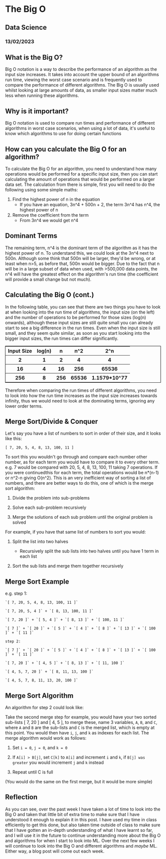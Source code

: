 # The Big O
## Data Science
### 13/02/2023

## What is the Big O?
Big O notation is a way to describe the performance of an algorithm as the input size increases. It takes into account the upper bound of an algorithms run time, viewing the worst case scenario and is frequently used to compare the performance of different algorithms. The Big O is usually used whilst looking at large amounts of data, as smaller input sizes matter much less when running these algorithms.

## Why is it important?
Big O notation is used to compare run times and performance of different algorithms in worst case scenarios, when using a lot of data, it's useful to know which algorithms to use for doing certain functions

## How can you calculate the Big O for an algorithm?
To calculate the Big O for an algorithm, you need to understand how many operations would be performed for a specific input size, then you can start calculating the amount of operations that would be performed on a larger data set. The calculation from there is simple, first you will need to do the following using some simple maths:

1. Find the highest power of n in the equation
    - If you have an equation, 3n^4 + 500n + 2, the term 3n^4 has n^4, the highest power of n
2. Remove the coefficient from the term
    - From 3n^4 we would get n^4

## Dominant Terms
The remaining term, n^4 is the dominant term of the algorithm as it has the highest power of n. To understand this, we could look at the 3n^4 next to 500n. Although some think that 500n will be larger, they'd be wrong, or at least when n>5, as before that, 500n would be bigger. Due to the fact that n will be in a large subset of data when used, with >500,000 data points, the n^4 will have the greatest effect on the algorithm's run time (the coefficient will provide a small change but not much).

## Calculating the Big O (cont.)
In the following table, you can see that there are two things you have to look at when looking into the run time of algorithms, the input size (on the left) and the number of operations to be performed for those sizes (log(n) onwards), although these input sizes are still quite small you can already start to see a big difference in the run times. Even when the input size is still small, and they seem quite similar, as soon as you start looking into the bigger input sizes, the run times can differ significantly.

<table style='border-collapse:collapse; border: 1px solid black;'>
<tr>
<th>Input Size</th>
<th>log(n)</th>
<th>n</th>
<th>n^2</th>
<th>2^n</th>
</tr>
<tr>
<th>2</th>
<th>1</th>
<th>2</th>
<th>4</th>
<th>4</th>
</tr>
<tr>
<th>16</th>
<th>4</th>
<th>16</th>
<th>256</th>
<th>65536</th>
</tr>
<tr>
<th>256</th>
<th>8</th>
<th>256</th>
<th>65536</th>
<th>1.1579*10^77</th>
</tr>
</table>

Therefore when comparing the run times of different algorithms, you need to look into how the run time increases as the input size increases towards infinity, thus we would need to look at the dominating terms, ignoring any lower order terms.

## Merge Sort/Divide & Conquer
Let's say you have a list of numbers to sort in order of their size, and it looks like this:

`[ 7, 20, 5, 4, 8, 13, 100, 11 ]`

To sort this you wouldn't go through and compare each number other number, as for each term you would have to compare it to every other term. e.g. 7 would be compared with 20, 5, 4, 8, 13, 100, 11 taking 7 operations. If you were continuedthis for each term, the total operations would be n*(n-1) or n^2-n giving O(n^2). This is an very inefficient way of sorting a list of numbers, and there are better ways to do this, one of which is the merge sort algorithm:

1. Divide the problem into sub-problems

2. Solve each sub-problem recursively

3. Merge the solutions of each sub problem until the original problem is solved

For example, if you have that same list of numbers to sort you would:

1. Split the list into two halves
    - Recursively split the sub lists into two halves until you have 1 term in each list

2. Sort the sub lists and merge them together recursively

## Merge Sort Example

e.g.
    step 1:

    `[ 7, 20, 5, 4, 8, 13, 100, 11 ]`

    `[ 7, 20, 5, 4 ]` + `[ 8, 13, 100, 11 ]`
    
    `[ 7, 20 ]` + `[ 5, 4 ]` + `[ 8, 13 ]` + `[ 100, 11 ]`
    
    `[ 7 ]` + `[ 20 ]` + `[ 5 ]` + `[ 4 ]` + `[ 8 ]` + `[ 13 ]` + `[ 100 ]` + `[ 11 ]`

    step 2:

    `[ 7 ]` + `[ 20 ]` + `[ 5 ]` + `[ 4 ]` + `[ 8 ]` + `[ 13 ]` + `[ 100 ]` + `[ 11 ]`

    `[ 7, 20 ]` + `[ 4, 5 ]` + `[ 8, 13 ]` + `[ 11, 100 ]`

    `[ 4, 5, 7, 20 ]` + `[ 8, 11, 13, 100 ]`

    `[ 4, 5, 7, 8, 11, 13, 20, 100 ]`


## Merge Sort Algorithm
An algorithm for step 2 could look like:

Take the second merge step for example, you would have your two sorted sub-lists [ 7, 20 ] and [ 4, 5 ], to merge these, name 3 variables, `A`, `B`, and `C`, where `A` and `B` are the sub-lists and `C` is the merged list, which is empty at this point. You would then have `i`, `j`, and `k` as indexes for each list. The merge algorithm would work as follows:

1. Set `i = 0`, `j = 0`, and `k = 0`

2. If `A[i] > B[j]`, set `C[k]` to `A[i]` and increment `i` and `k`, if `B[j] was greater` you would increment `j` and `k` instead

3. Repeat until C is full

(You would do the same on the first merge, but it would be more simple)

## Reflection
As you can see, over the past week I have taken a lot of time to look into the Big O and taken that little bit of extra time to make sure that I have understood it enough to explain it in this post. I have used my time in class efficiently to get this done, but also taken time outside of class to make sure that I have gotten an in-depth understanding of what I have learnt so far, and I will use it in the future to continue understanding more about the Big O and algorithms for when I start to look into ML. Over the next few weeks I will continue to look into the Big O and different algorithms and *maybe* ML. Either way, a blog post will come out each week.